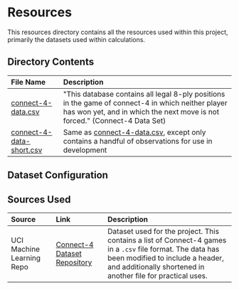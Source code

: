 # Resources
This resources directory contains all the resources used within this project, primarily the datasets used within calculations.

## Directory Contents

|File Name|Description|
|:---|:---|
|[connect-4-data.csv](connect-4-data.csv)|"This database contains all legal 8-ply positions in the game of connect-4 in which neither player has won yet, and in which the next move is not forced." (Connect-4 Data Set)|
|[connect-4-data-short.csv](connect-4-data-short.csv)|Same as [connect-4-data.csv](connect-4-data.csv), except only contains a handful of observations for use in development|

## Dataset Configuration


## Sources Used
|Source|Link|Description|
|:---|:---|:---|
|UCI Machine Learning Repo|[Connect-4 Dataset Repository](https://archive.ics.uci.edu/ml/datasets/Connect-4)|Dataset used for the project. This contains a list of Connect-4 games in a `.csv` file format. The data has been modified to include a header, and additionally shortened in another file for practical uses.